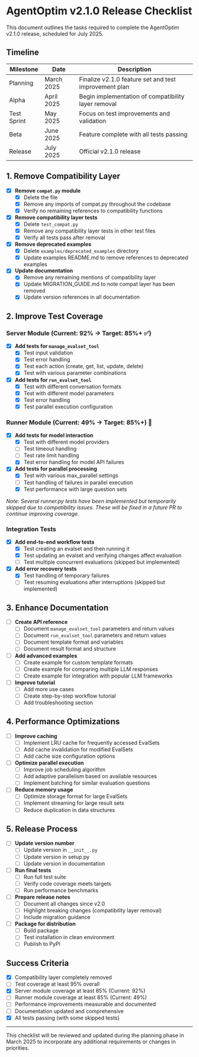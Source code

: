 # AgentOptim v2.1.0 Release Checklist

This document outlines the tasks required to complete the AgentOptim v2.1.0 release, scheduled for July 2025.

## Timeline

| Milestone | Date | Description |
|-----------|------|-------------|
| Planning | March 2025 | Finalize v2.1.0 feature set and test improvement plan |
| Alpha | April 2025 | Begin implementation of compatibility layer removal |
| Test Sprint | May 2025 | Focus on test improvements and validation | 
| Beta | June 2025 | Feature complete with all tests passing |
| Release | July 2025 | Official v2.1.0 release |

## 1. Remove Compatibility Layer

- [x] **Remove `compat.py` module**
  - [x] Delete the file
  - [x] Remove any imports of compat.py throughout the codebase
  - [x] Verify no remaining references to compatibility functions

- [x] **Remove compatibility layer tests**
  - [x] Delete `test_compat.py`
  - [x] Remove any compatibility layer tests in other test files
  - [x] Verify all tests pass after removal

- [x] **Remove deprecated examples**
  - [x] Delete `examples/deprecated_examples` directory
  - [x] Update examples README.md to remove references to deprecated examples

- [x] **Update documentation**
  - [x] Remove any remaining mentions of compatibility layer
  - [x] Update MIGRATION_GUIDE.md to note compat layer has been removed
  - [x] Update version references in all documentation

## 2. Improve Test Coverage

### Server Module (Current: 92% → Target: 85%+ ✅)

- [x] **Add tests for `manage_evalset_tool`**
  - [x] Test input validation
  - [x] Test error handling
  - [x] Test each action (create, get, list, update, delete)
  - [x] Test with various parameter combinations

- [x] **Add tests for `run_evalset_tool`**
  - [x] Test with different conversation formats
  - [x] Test with different model parameters
  - [x] Test error handling
  - [x] Test parallel execution configuration

### Runner Module (Current: 49% → Target: 85%+) 🚧

- [x] **Add tests for model interaction**
  - [x] Test with different model providers
  - [ ] Test timeout handling
  - [ ] Test rate limit handling
  - [x] Test error handling for model API failures

- [x] **Add tests for parallel processing**
  - [x] Test with various max_parallel settings
  - [ ] Test handling of failures in parallel execution
  - [x] Test performance with large question sets

*Note: Several runner.py tests have been implemented but temporarily skipped due to compatibility issues. These will be fixed in a future PR to continue improving coverage.*

### Integration Tests

- [x] **Add end-to-end workflow tests**
  - [x] Test creating an evalset and then running it
  - [x] Test updating an evalset and verifying changes affect evaluation
  - [ ] Test multiple concurrent evaluations (skipped but implemented)

- [x] **Add error recovery tests**
  - [x] Test handling of temporary failures
  - [ ] Test resuming evaluations after interruptions (skipped but implemented)

## 3. Enhance Documentation

- [ ] **Create API reference**
  - [ ] Document `manage_evalset_tool` parameters and return values
  - [ ] Document `run_evalset_tool` parameters and return values
  - [ ] Document template format and variables
  - [ ] Document result format and structure

- [ ] **Add advanced examples**
  - [ ] Create example for custom template formats
  - [ ] Create example for comparing multiple LLM responses
  - [ ] Create example for integration with popular LLM frameworks

- [ ] **Improve tutorial**
  - [ ] Add more use cases
  - [ ] Create step-by-step workflow tutorial
  - [ ] Add troubleshooting section

## 4. Performance Optimizations

- [ ] **Improve caching**
  - [ ] Implement LRU cache for frequently accessed EvalSets
  - [ ] Add cache invalidation for modified EvalSets
  - [ ] Add cache size configuration options

- [ ] **Optimize parallel execution**
  - [ ] Improve job scheduling algorithm
  - [ ] Add adaptive parallelism based on available resources
  - [ ] Implement batching for similar evaluation questions

- [ ] **Reduce memory usage**
  - [ ] Optimize storage format for large EvalSets
  - [ ] Implement streaming for large result sets
  - [ ] Reduce duplication in data structures

## 5. Release Process

- [ ] **Update version number**
  - [ ] Update version in `__init__.py`
  - [ ] Update version in setup.py
  - [ ] Update version in documentation

- [ ] **Run final tests**
  - [ ] Run full test suite
  - [ ] Verify code coverage meets targets
  - [ ] Run performance benchmarks

- [ ] **Prepare release notes**
  - [ ] Document all changes since v2.0
  - [ ] Highlight breaking changes (compatibility layer removal)
  - [ ] Include migration guidance

- [ ] **Package for distribution**
  - [ ] Build package
  - [ ] Test installation in clean environment
  - [ ] Publish to PyPI

## Success Criteria

- [x] Compatibility layer completely removed
- [ ] Test coverage at least 95% overall
- [x] Server module coverage at least 85% (Current: 92%)
- [ ] Runner module coverage at least 85% (Current: 49%)
- [ ] Performance improvements measurable and documented
- [ ] Documentation updated and comprehensive
- [x] All tests passing (with some skipped tests)

---

This checklist will be reviewed and updated during the planning phase in March 2025 to incorporate any additional requirements or changes in priorities.
